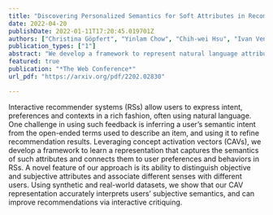 ```yaml
---
title: "Discovering Personalized Semantics for Soft Attributes in Recommender Systems using Concept Activation Vectors"
date: 2022-04-20
publishDate: 2022-01-11T17:20:45.019701Z
authors: ["Christina Göpfert", "Yinlam Chow", "Chih-wei Hsu", "Ivan Vendrov", "Tyler Lu", "Deepak Ramachandran", "Craig Boutilier"]
publication_types: ["1"]
abstract: "We develop a framework to represent natural language attributes in a learned embedding space. This allows us to leverage open-ended user feedback to improve recommendations."
featured: true
publication: "*The Web Conference*"
url_pdf: "https://arxiv.org/pdf/2202.02830"

---
```


Interactive recommender systems (RSs) allow users to express intent, preferences and contexts in a rich fashion, often using natural language. One challenge in using such feedback is inferring a user’s semantic intent from the open-ended terms used to describe an item, and using it to refine recommendation results. Leveraging concept activation vectors (CAVs), we develop a framework to learn a representation that captures the semantics of such attributes and connects them to user preferences and behaviors in RSs. A novel feature of our approach is its ability to distinguish objective and subjective attributes and associate different senses with different users. Using synthetic and real-world datasets, we show that our CAV representation accurately interprets users’ subjective semantics, and can improve recommendations via interactive critiquing.
